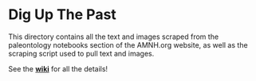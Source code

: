 # Dig Up The Past

This directory contains all the text and images scraped from the paleontology notebooks section of the AMNH.org website, as well as the scraping script used to pull text and images.

See the [**wiki**](https://github.com/amnh/HacktheDinos/wiki) for all the details!
